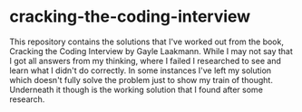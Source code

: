 # cracking-the-coding-interview
This repository contains the solutions that I've worked out from the book, Cracking the Coding Interview by Gayle Laakmann.
While I may not say that I got all answers from my thinking, where I failed I researched to see and learn what I didn't do correctly.
In some instances I've left my solution which doesn't fully solve the problem just to show my train of thought. Underneath it though is the working solution
that I found after some research.
